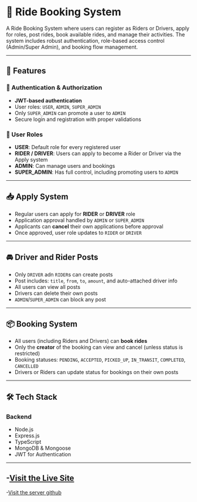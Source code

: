 # 🚗 Ride Booking System

A  Ride Booking System where users can register as Riders or Drivers, apply for roles, post rides, book available rides, and manage their activities. The system includes robust authentication, role-based access control (Admin/Super Admin), and booking flow management.

---

## 🌟 Features

### 🔐 Authentication & Authorization
- **JWT-based authentication**
- User roles: `USER`, `ADMIN`, `SUPER_ADMIN`
- Only `SUPER_ADMIN` can promote a user to `ADMIN`
- Secure login and registration with proper validations

### 👤 User Roles
- **USER**: Default role for every registered user
- **RIDER / DRIVER**: Users can apply to become a Rider or Driver via the Apply system
- **ADMIN**: Can manage users and bookings
- **SUPER_ADMIN**: Has full control, including promoting users to `ADMIN`

---

## 📥 Apply System
- Regular users can apply for **RIDER** or **DRIVER** role
- Application approval handled by `ADMIN` or `SUPER_ADMIN`
- Applicants can **cancel** their own applications before approval
- Once approved, user role updates to `RIDER` or `DRIVER`

---

## 🚘 Driver and Rider Posts
- Only `DRIVER` adn `RIDER`s can create posts
- Post includes: `title`, `from`, `to`, `amount`, and auto-attached driver info
- All users can view all posts
- Drivers can delete their own posts
- `ADMIN`/`SUPER_ADMIN` can block any post

---

## 📦 Booking System
- All users (including Riders and Drivers) can **book rides**
- Only the **creator** of the booking can view and cancel (unless status is restricted)
- Booking statuses: `PENDING`, `ACCEPTED`, `PICKED_UP`, `IN_TRANSIT`, `COMPLETED`, `CANCELLED`
- Drivers or Riders can update status for bookings on their own posts

---

## 🛠️ Tech Stack 

### Backend
- Node.js
- Express.js
- TypeScript
- MongoDB & Mongoose
- JWT for Authentication

---


-[Visit the Live Site](https://bakend-ride-booking-system.vercel.app)
---
-[Visit the server github](https://github.com/Masudur400/backend-ride-booking-management-system)